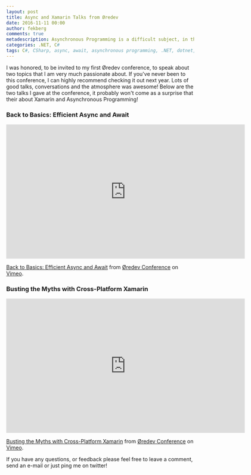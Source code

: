 ```yaml
---
layout: post
title: Async and Xamarin Talks from Øredev
date: 2016-11-11 00:00
author: fekberg
comments: true
metadescription: Asynchronous Programming is a difficult subject, in this talk I try to teach you some gotchas to make your life easier!
categories: .NET, C#
tags: C#, CSharp, async, await, asynchronous programming, .NET, dotnet, Xamarin, Cross-Platform
---
```

I was honored, to be invited to my first Øredev conference, to speak about two topics that I am very much passionate about. If you've never been to this conference, I can highly recommend checking it out next year. Lots of good talks, conversations and the atmosphere was awesome!<!--excerpt--> Below are the two talks I gave at the conference, it probably won't come as a surprise that their about Xamarin and Asynchronous Programming!

### Back to Basics: Efficient Async and Await
<div class="video-container">
<iframe src="https://player.vimeo.com/video/191077931" width="640" height="360" frameborder="0" webkitallowfullscreen mozallowfullscreen allowfullscreen></iframe>
<p><a href="https://vimeo.com/191077931">Back to Basics: Efficient Async and Await</a> from <a href="https://vimeo.com/user4280938">&Oslash;redev Conference</a> on <a href="https://vimeo.com">Vimeo</a>.</p>
</div>

### Busting the Myths with Cross-Platform Xamarin
<div class="video-container">
<iframe src="https://player.vimeo.com/video/190938585" width="640" height="360" frameborder="0" webkitallowfullscreen mozallowfullscreen allowfullscreen></iframe>
<p><a href="https://vimeo.com/190938585">Busting the Myths with Cross-Platform Xamarin</a> from <a href="https://vimeo.com/user4280938">&Oslash;redev Conference</a> on <a href="https://vimeo.com">Vimeo</a>.</p>
</div>

If you have any questions, or feedback please feel free to leave a comment, send an e-mail or just ping me  on twitter!
